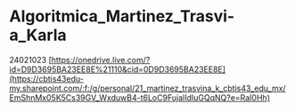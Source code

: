 # Algoritmica_Martinez_Trasvi-a_Karla
24021023
[https://onedrive.live.com/?id=D9D3695BA23EE8E%21110&cid=0D9D3695BA23EE8E](https://cbtis43edu-my.sharepoint.com/:f:/g/personal/21_martinez_trasvina_k_cbtis43_edu_mx/EmShnMx05K5Cs39GV_WxduwB4-t6LoC9FujalIdIuGQqNQ?e=RaI0Hh)
